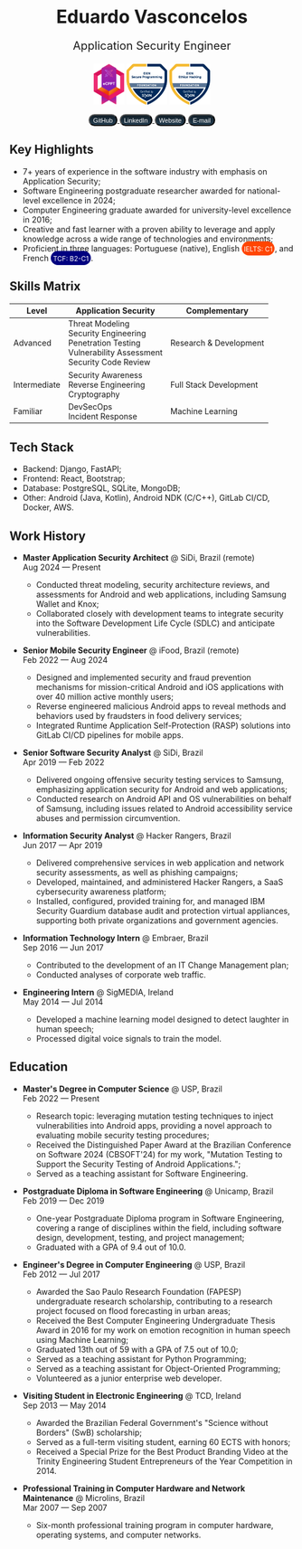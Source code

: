 <div style="text-align: center;">
    <p style="font-size: 32px; margin-bottom: 0; padding-bottom: 0;"><b>Eduardo Vasconcelos</b></p>
    <p style="font-size: 20px;">Application Security Engineer</p>
    <p float="left">
        <img src="ecppt.png" height="72">
        <img src="spf.png" height="72">
        <img src="ehf.png" height="72">
    </p>
    <a href="https://github.com/vasconcedu">
        <button style="background-image: linear-gradient(rgb(18, 31, 40), rgb(36, 61, 80)); color: white; border-radius: 16px;"><small>GitHub</small></button>
    </a>
    <a href="https://www.linkedin.com/in/vasconcedu/">
        <button style="background-image: linear-gradient(rgb(18, 31, 40), rgb(36, 61, 80)); color: white; border-radius: 16px;"><small>LinkedIn</small></button>
    </a>
    <a href="https://eduardovasconcelos.com/#/">
        <button style="background-image: linear-gradient(rgb(18, 31, 40), rgb(36, 61, 80)); color: white; border-radius: 16px;"><small>Website</small></button>
    </a>
    <a href="mailto:eduardo@eduardovasconcelos.com">
        <button style="background-image: linear-gradient(rgb(18, 31, 40), rgb(36, 61, 80)); color: white; border-radius: 16px;"><small>E-mail</small></button>
    </a>
</div>

## Key Highlights

- 7+ years of experience in the software industry with emphasis on Application Security;
- Software Engineering postgraduate researcher awarded for national-level excellence in 2024;
- Computer Engineering graduate awarded for university-level excellence in 2016;
- Creative and fast learner with a proven ability to leverage and apply knowledge across a wide range of technologies and environments;
- Proficient in three languages: Portuguese (native), English <span style="background-color: orangered; color: white; border-radius: 16px; padding: 4px;"><small>IELTS: C1</small></span>, and French <span style="background-color: navy; color: white; border-radius: 16px; padding: 4px;"><small>TCF: B2-C1</small></span>.

## Skills Matrix 

| Level        | Application Security | Complementary |
|--------------|----------------------|---------------|
| Advanced     | <ul style="list-style-type: none; padding: 0; margin: 0;"><li>Threat Modeling</li><li>Security Engineering</li><li>Penetration Testing</li><li>Vulnerability Assessment</li><li>Security Code Review</li></ul> |<ul style="list-style-type: none; padding: 0; margin: 0;"><li>Research & Development</li></ul> |
| Intermediate | <ul style="list-style-type: none; padding: 0; margin: 0;"><li>Security Awareness</li><li>Reverse Engineering</li><li>Cryptography</li></ul> | <ul style="list-style-type: none; padding: 0; margin: 0;"><li>Full Stack Development</li></ul> |
| Familiar     | <ul style="list-style-type: none; padding: 0; margin: 0;"><li>DevSecOps</li><li>Incident Response</li></ul> | <ul style="list-style-type: none; padding: 0; margin: 0;"><li>Machine Learning</li></ul> |

## Tech Stack

- Backend: Django, FastAPI;
- Frontend: React, Bootstrap;
- Database: PostgreSQL, SQLite, MongoDB;
- Other: Android (Java, Kotlin), Android NDK (C/C++), GitLab CI/CD, Docker, AWS.

## Work History

- **Master Application Security Architect** @ SiDi, Brazil (remote)<br>
    Aug 2024 &mdash; Present

    - Conducted threat modeling, security architecture reviews, and assessments for Android and web applications, including Samsung Wallet and Knox;
    - Collaborated closely with development teams to integrate security into the Software Development Life Cycle (SDLC) and anticipate vulnerabilities.

- **Senior Mobile Security Engineer** @ iFood, Brazil (remote)<br>
    Feb 2022 &mdash; Aug 2024 

    - Designed and implemented security and fraud prevention mechanisms for mission-critical Android and iOS applications with over 40 million active monthly users;
    - Reverse engineered malicious Android apps to reveal methods and behaviors used by fraudsters in food delivery services;
    - Integrated Runtime Application Self-Protection (RASP) solutions into GitLab CI/CD pipelines for mobile apps.

- **Senior Software Security Analyst** @ SiDi, Brazil<br>
    Apr 2019 &mdash; Feb 2022 

    - Delivered ongoing offensive security testing services to Samsung, emphasizing application security for Android and web applications;
    - Conducted research on Android API and OS vulnerabilities on behalf of Samsung, including issues related to Android accessibility service abuses and permission circumvention.

- **Information Security Analyst** @ Hacker Rangers, Brazil<br>
    Jun 2017 &mdash; Apr 2019 

    - Delivered comprehensive services in web application and network security assessments, as well as phishing campaigns;
    - Developed, maintained, and administered Hacker Rangers, a SaaS cybersecurity awareness platform;
    - Installed, configured, provided training for, and managed IBM Security Guardium database audit and protection virtual appliances, supporting both private organizations and government agencies.

- **Information Technology Intern** @ Embraer, Brazil<br>
    Sep 2016 &mdash; Jun 2017 

    - Contributed to the development of an IT Change Management plan;
    - Conducted analyses of corporate web traffic.

- **Engineering Intern** @ SigMEDIA, Ireland<br>
    May 2014 &mdash; Jul 2014 

    - Developed a machine learning model designed to detect laughter in human speech;
    - Processed digital voice signals to train the model.

## Education 


- **Master's Degree in Computer Science** @ USP, Brazil<br>
    Feb 2022 &mdash; Present

    - Research topic: leveraging mutation testing techniques to inject vulnerabilities into Android apps, providing a novel approach to evaluating mobile security testing procedures;
    - Received the Distinguished Paper Award at the Brazilian Conference on Software 2024 (CBSOFT'24) for my work, "Mutation Testing to Support the Security Testing of Android Applications.";
    - Served as a teaching assistant for Software Engineering.

- **Postgraduate Diploma in Software Engineering** @ Unicamp, Brazil<br>
    Feb 2019 &mdash; Dec 2019

    - One-year Postgraduate Diploma program in Software Engineering, covering a range of disciplines within the field, including software design, development, testing, and project management;
    - Graduated with a GPA of 9.4 out of 10.0.

- **Engineer's Degree in Computer Engineering** @ USP, Brazil<br>
    Feb 2012 &mdash; Jul 2017

    - Awarded the Sao Paulo Research Foundation (FAPESP) undergraduate research scholarship, contributing to a research project focused on flood forecasting in urban areas;
    - Received the Best Computer Engineering Undergraduate Thesis Award in 2016 for my work on emotion recognition in human speech using Machine Learning;
    - Graduated 13th out of 59 with a GPA of 7.5 out of 10.0;
    - Served as a teaching assistant for Python Programming;
    - Served as a teaching assistant for Object-Oriented Programming;
    - Volunteered as a junior enterprise web developer.

- **Visiting Student in Electronic Engineering** @ TCD, Ireland<br>
    Sep 2013 &mdash; May 2014
    
    - Awarded the Brazilian Federal Government's "Science without Borders" (SwB) scholarship;
    - Served as a full-term visiting student, earning 60 ECTS with honors;
    - Received a Special Prize for the Best Product Branding Video at the Trinity Engineering Student Entrepreneurs of the Year Competition in 2014.

- **Professional Training in Computer Hardware and Network Maintenance** @ Microlins, Brazil<br>
    Mar 2007 &mdash; Sep 2007 

    - Six-month professional training program in computer hardware, operating systems, and computer networks.